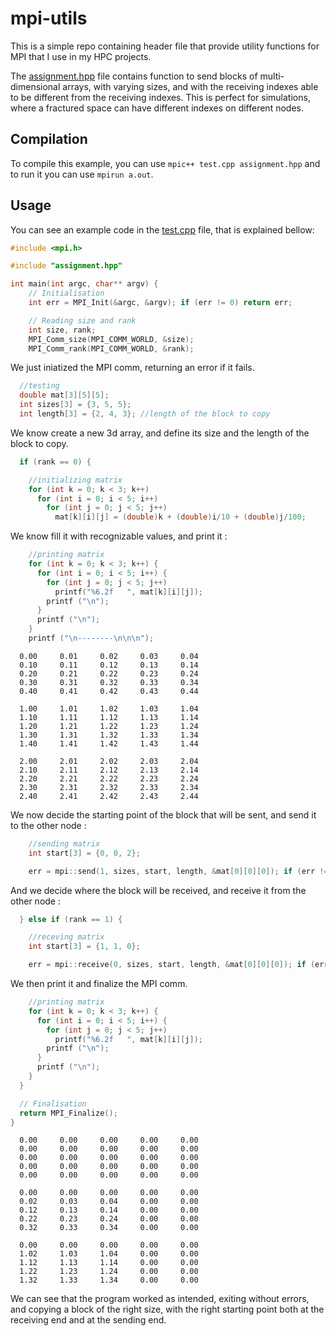 # mpi-utils

This is a simple repo containing header file that provide utility functions for MPI that I use in my HPC projects.

The [assignment.hpp](./assignment.hpp) file contains function to send blocks of multi-dimensional arrays, with varying sizes, and with the receiving indexes able to be different from the receiving indexes. This is perfect for simulations, where a fractured space can have different indexes on different nodes.

## Compilation

To compile this example, you can use `mpic++ test.cpp assignment.hpp` and to run it you can use `mpirun a.out`.

## Usage

You can see an example code in the [test.cpp](./test.cpp) file, that is explained bellow:

```cpp
#include <mpi.h>

#include "assignment.hpp"

int main(int argc, char** argv) {
    // Initialisation
    int err = MPI_Init(&argc, &argv); if (err != 0) return err;

    // Reading size and rank
    int size, rank;
    MPI_Comm_size(MPI_COMM_WORLD, &size);
    MPI_Comm_rank(MPI_COMM_WORLD, &rank);
```

We just iniatized the MPI comm, returning an error if it fails.

```cpp
  //testing
  double mat[3][5][5];
  int sizes[3] = {3, 5, 5};
  int length[3] = {2, 4, 3}; //length of the block to copy
```

We know create a new 3d array, and define its size and the length of the block to copy.

```cpp
  if (rank == 0) {

    //initializing matrix
    for (int k = 0; k < 3; k++)
      for (int i = 0; i < 5; i++)
        for (int j = 0; j < 5; j++)
          mat[k][i][j] = (double)k + (double)i/10 + (double)j/100;
```

We know fill it with recognizable values, and print it :

```cpp
    //printing matrix
    for (int k = 0; k < 3; k++) {
      for (int i = 0; i < 5; i++) {
        for (int j = 0; j < 5; j++)
          printf("%6.2f   ", mat[k][i][j]);
        printf ("\n");
      }
      printf ("\n");
    }
    printf ("\n--------\n\n\n");
```

```shell
  0.00     0.01     0.02     0.03     0.04   
  0.10     0.11     0.12     0.13     0.14   
  0.20     0.21     0.22     0.23     0.24   
  0.30     0.31     0.32     0.33     0.34   
  0.40     0.41     0.42     0.43     0.44   

  1.00     1.01     1.02     1.03     1.04   
  1.10     1.11     1.12     1.13     1.14   
  1.20     1.21     1.22     1.23     1.24   
  1.30     1.31     1.32     1.33     1.34   
  1.40     1.41     1.42     1.43     1.44   

  2.00     2.01     2.02     2.03     2.04   
  2.10     2.11     2.12     2.13     2.14   
  2.20     2.21     2.22     2.23     2.24   
  2.30     2.31     2.32     2.33     2.34   
  2.40     2.41     2.42     2.43     2.44
```

We now decide the starting point of the block that will be sent, and send it to the other node :

```cpp
    //sending matrix
    int start[3] = {0, 0, 2};

    err = mpi::send(1, sizes, start, length, &mat[0][0][0]); if (err != 0) return err;
```

And we decide where the block will be received, and receive it from the other node :

```cpp
  } else if (rank == 1) {

    //receving matrix
    int start[3] = {1, 1, 0};

    err = mpi::receive(0, sizes, start, length, &mat[0][0][0]); if (err != 0) return err;
```

We then print it and finalize the MPI comm.

```cpp
    //printing matrix
    for (int k = 0; k < 3; k++) {
      for (int i = 0; i < 5; i++) {
        for (int j = 0; j < 5; j++)
          printf("%6.2f   ", mat[k][i][j]);
        printf ("\n");
      }
      printf ("\n");
    }
  }

  // Finalisation
  return MPI_Finalize();
}
```

```shell
  0.00     0.00     0.00     0.00     0.00   
  0.00     0.00     0.00     0.00     0.00   
  0.00     0.00     0.00     0.00     0.00   
  0.00     0.00     0.00     0.00     0.00   
  0.00     0.00     0.00     0.00     0.00   

  0.00     0.00     0.00     0.00     0.00   
  0.02     0.03     0.04     0.00     0.00   
  0.12     0.13     0.14     0.00     0.00   
  0.22     0.23     0.24     0.00     0.00   
  0.32     0.33     0.34     0.00     0.00   

  0.00     0.00     0.00     0.00     0.00   
  1.02     1.03     1.04     0.00     0.00   
  1.12     1.13     1.14     0.00     0.00   
  1.22     1.23     1.24     0.00     0.00   
  1.32     1.33     1.34     0.00     0.00
```

We can see that the program worked as intended, exiting without errors, and copying a block of the right size, with the right starting point both at the receiving end and at the sending end.
